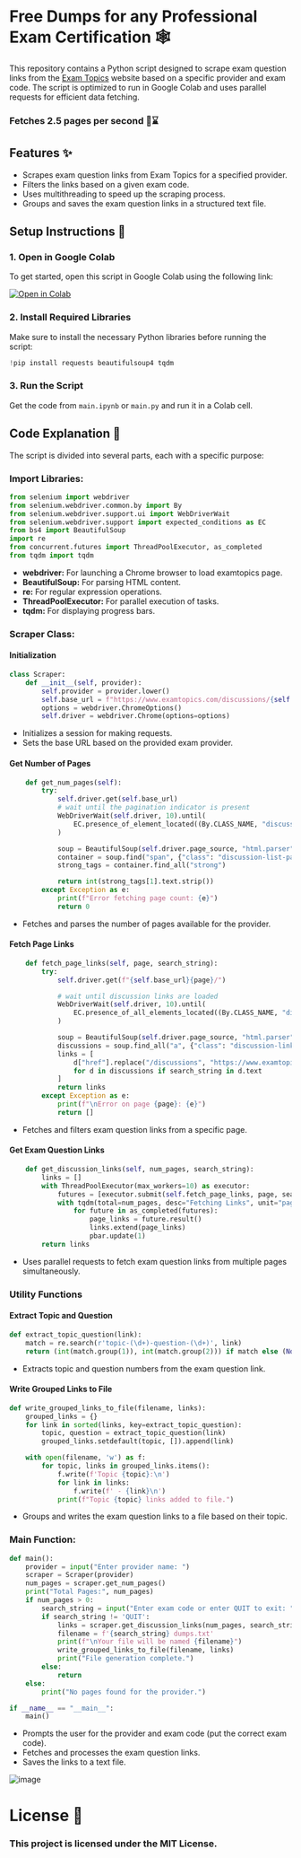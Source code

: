 # Free Dumps for any Professional Exam Certification 🕸️

This repository contains a Python script designed to scrape exam question links from the [Exam Topics](https://www.examtopics.com) website based on a specific provider and exam code. 
The script is optimized to run in Google Colab and uses parallel requests for efficient data fetching.

### Fetches 2.5 pages per second 📄⌛

## Features ✨

- Scrapes exam question links from Exam Topics for a specified provider.
- Filters the links based on a given exam code.
- Uses multithreading to speed up the scraping process.
- Groups and saves the exam question links in a structured text file.

## Setup Instructions 🚀

### 1. Open in Google Colab

To get started, open this script in Google Colab using the following link:

[![Open in Colab](https://colab.research.google.com/assets/colab-badge.svg)](https://colab.research.google.com/)

### 2. Install Required Libraries

Make sure to install the necessary Python libraries before running the script:

```python
!pip install requests beautifulsoup4 tqdm
```
### 3. Run the Script
Get the code from ```main.ipynb``` or ```main.py``` and run it in a Colab cell.

## Code Explanation 🧩
The script is divided into several parts, each with a specific purpose:

### Import Libraries:

```python
from selenium import webdriver
from selenium.webdriver.common.by import By
from selenium.webdriver.support.ui import WebDriverWait
from selenium.webdriver.support import expected_conditions as EC
from bs4 import BeautifulSoup
import re
from concurrent.futures import ThreadPoolExecutor, as_completed
from tqdm import tqdm
```
- **webdriver:** For launching a Chrome browser to load examtopics page.
- **BeautifulSoup:** For parsing HTML content.
- **re:** For regular expression operations.
- **ThreadPoolExecutor:** For parallel execution of tasks.
- **tqdm:** For displaying progress bars.

### Scraper Class:
#### Initialization

```python
class Scraper:
    def __init__(self, provider):
        self.provider = provider.lower()
        self.base_url = f"https://www.examtopics.com/discussions/{self.provider}/"
        options = webdriver.ChromeOptions()
        self.driver = webdriver.Chrome(options=options)
```
- Initializes a session for making requests.
- Sets the base URL based on the provided exam provider.

#### Get Number of Pages
```python
    def get_num_pages(self):
        try:
            self.driver.get(self.base_url)
            # wait until the pagination indicator is present
            WebDriverWait(self.driver, 10).until(
                EC.presence_of_element_located((By.CLASS_NAME, "discussion-list-page-indicator"))
            )

            soup = BeautifulSoup(self.driver.page_source, "html.parser")
            container = soup.find("span", {"class": "discussion-list-page-indicator"})
            strong_tags = container.find_all("strong")

            return int(strong_tags[1].text.strip())
        except Exception as e:
            print(f"Error fetching page count: {e}")
            return 0
```
- Fetches and parses the number of pages available for the provider.

#### Fetch Page Links
```python
    def fetch_page_links(self, page, search_string):
        try:
            self.driver.get(f"{self.base_url}{page}/")

            # wait until discussion links are loaded
            WebDriverWait(self.driver, 10).until(
                EC.presence_of_all_elements_located((By.CLASS_NAME, "discussion-link"))
            )

            soup = BeautifulSoup(self.driver.page_source, "html.parser")
            discussions = soup.find_all("a", {"class": "discussion-link"})
            links = [
                d["href"].replace("/discussions", "https://www.examtopics.com/discussions", 1)
                for d in discussions if search_string in d.text
            ]
            return links
        except Exception as e:
            print(f"\nError on page {page}: {e}")
            return []
```
- Fetches and filters exam question links from a specific page.

#### Get Exam Question Links
```python
    def get_discussion_links(self, num_pages, search_string):
        links = []
        with ThreadPoolExecutor(max_workers=10) as executor:
            futures = [executor.submit(self.fetch_page_links, page, search_string) for page in range(1, num_pages + 1)]
            with tqdm(total=num_pages, desc="Fetching Links", unit="page") as pbar:
                for future in as_completed(futures):
                    page_links = future.result()
                    links.extend(page_links)
                    pbar.update(1)
        return links
```
- Uses parallel requests to fetch exam question links from multiple pages simultaneously.

### Utility Functions
#### Extract Topic and Question

```python
def extract_topic_question(link):
    match = re.search(r'topic-(\d+)-question-(\d+)', link)
    return (int(match.group(1)), int(match.group(2))) if match else (None, None)
```
- Extracts topic and question numbers from the exam question link.

#### Write Grouped Links to File
```python
def write_grouped_links_to_file(filename, links):
    grouped_links = {}
    for link in sorted(links, key=extract_topic_question):
        topic, question = extract_topic_question(link)
        grouped_links.setdefault(topic, []).append(link)

    with open(filename, 'w') as f:
        for topic, links in grouped_links.items():
            f.write(f'Topic {topic}:\n')
            for link in links:
                f.write(f' - {link}\n')
            print(f"Topic {topic} links added to file.")
```
- Groups and writes the exam question links to a file based on their topic.

### Main Function:

```python
def main():
    provider = input("Enter provider name: ")
    scraper = Scraper(provider)
    num_pages = scraper.get_num_pages()
    print("Total Pages:", num_pages)
    if num_pages > 0:
        search_string = input("Enter exam code or enter QUIT to exit: ").upper()
        if search_string != 'QUIT':
            links = scraper.get_discussion_links(num_pages, search_string)
            filename = f'{search_string} dumps.txt'
            print(f"\nYour file will be named {filename}")
            write_grouped_links_to_file(filename, links)
            print("File generation complete.")
        else:
            return
    else:
        print("No pages found for the provider.")

if __name__ == "__main__":
    main()
```

- Prompts the user for the provider and exam code (put the correct exam code).
- Fetches and processes the exam question links.
- Saves the links to a text file.
  
![image](https://github.com/user-attachments/assets/5a896479-5f7d-4904-a8e8-e0371d7a8a9c)


# License 📄
### This project is licensed under the MIT License.
